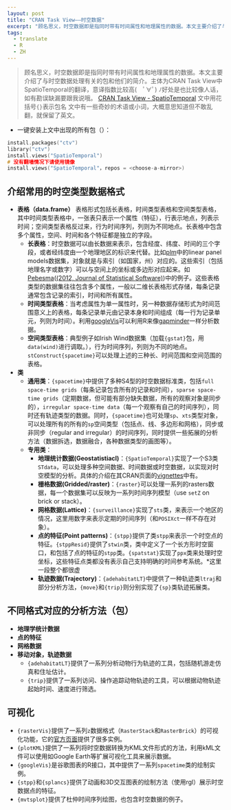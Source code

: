 ```yaml
---
layout: post
title: "CRAN Task View——时空数据"
excerpt: "顾名思义，时空数据即是指同时带有时间属性和地理属性的数据。本文主要介绍了与时空数据处理有关的包和他们的简介。主体为CRAN Task View中SpatioTemporal的翻译，在翻译的基础上加入了个人的理解，尽量让他像人话。"
tags:
  - translate
  - R
  - ZH
---
```



> 顾名思义，时空数据即是指同时带有时间属性和地理属性的数据。本文主要介绍了与时空数据处理有关的包和他们的简介。主体为CRAN Task View中SpatioTemporal的翻译，意译指数比较高(　ﾟ∀ﾟ) ﾉ好处是也比较像人话，如有勘误缺漏要跟我说哦。
> [CRAN Task View - SpatioTemporal](https://cran.r-project.org/web/views/SpatioTemporal.html)
> 文中用花括号`{}`表示包名
> 文中有一些奇妙的术语或小词，大概意思知道但不敢乱翻，就保留了英文。

- 一键安装上文中出现的所有包（）：
```C
install.packages("ctv")
library("ctv")
install.views("SpatioTemporal")
# 没有翻墙情况下请使用镜像
install.views("SpatioTemporal"，repos = <choose-a-mirror>)
```


## 介绍常用的时空类型数据格式
- **表格（data.frame）**
  表格形式包括长表格，时间类型表格和空间类型表格，其中时间类型表格中，一张表只表示一个属性（特征），行表示地点，列表示时间；空间类型表格反过来，行为时间序列，列则为不同地点。长表格中包含多个属性，空间、时间和各个特征都是独立的字段。
  - **长表格**：时空数据可以由长数据来表示，包含经度、纬度、时间的三个字段，或者经纬度由一个地理地区的标识来代替。比如[plm](https://cran.r-project.org/web/packages/plm/index.html)中的linear panel models数据集，对象就是与索引（如国家，州）对应的。这些索引（包括地理名字或数字）可以与空间上的坐标或多边形对应起来。如[Pebesma](http://www.jstatsoft.org/v51/i07/)([(2012, Journal of Statistical Software)](http://www.jstatsoft.org/v51/i07/))中的例子。这些表格类型的数据集往往包含多个属性，一般以二维长表格形式存储，每条记录通常包含记录的索引，时间和所有属性。
  - **时间类型表格**：当考虑属性为单一属性时，另一种数据存储形式为时间范围意义上的表格，每条记录单元由记录本身和时间组成（每一行为记录单元，列则为时间）。利用[googleVis](http://www.gapminder.org/world/)可以利用R来像[gapminder](http://www.gapminder.org/)一样分析数据。
  - **空间类型表格**：典型例子如Irish Wind数据集（加载`{gstat}`包，用`data(wind)`进行调取。），行为时间序列，列则为不同的地点。`stConstruct{spacetime}`可以处理上述的三种长、时间范围和空间范围的表格。
- **类**
  - **通用类**：`{spacetime}`中提供了多种S4型的时空数据标准类，包括`full space-time grids`（每条记录包含所有的记录和时间），`sparse space-time grids`（定期数据，但可能有部分缺失数据，所有的观察对象是同步的），`irregular space-time data`（每一个观察有自己的时间序列），同时还有轨迹类型的数据。同时，`{spacetime}`也可处理`sp`、`xts`类型对象，可以处理所有的所有的`sp`空间类型（包括点、线、多边形和网格），同步或非同步（regular and irregular）的时间序列，同时提供一些拓展的分析方法（数据拆选，数据融合，各种数据类型的画图等）。
  - **专用类**：
    - **地理统计数据(Geostatistiacl)**：`{SpatioTemporal}`实现了一个S3类`STdata`，可以处理多种空间数据、时间数据或时空数据，以实现对时空模型的分析。具体的介绍在其CRAN页面的[vignettes](https://cran.r-project.org/web/packages/SpatioTemporal/vignettes/ST_intro.pdf)中有。
    - **栅格数据(Gridded/raster)**：`{raster}`可以处理一系列的rasters数据，每一个数据集可以反映为一系列时间序列模型（use `setZ` on brick or stack）。
    - **网格数据(Lattice)**：`{surveillance}`实现了`sts`类，来表示一个地区的情况，这里用数字来表示定期的时间序列（和`POSIXct`一样不存在对象）。
    - **点的特征(Point patterns)**：`{stpp}`提供了类`stpp`来表示一个时空点的特征。`{stppResid}`提供了`stwin`类，类中定义了一个长方形时空窗口，和包括了点的特征的`stpp`类。`{spatstat}`实现了`ppx`类来处理时空坐标，这些特征点类都没有表示自己支持明确的时间参考系统。\*这里一段整个都很虚
    - **轨迹数据(Trajectory)**：`{adehabitatLT}`中提供了一种轨迹类`ltraj`和部分分析方法，`{move}`和`{trip}`则分别实现了`{sp}`类轨迹拓展类。

## 不同格式对应的分析方法（包）
- **地理学统计数据**
- **点的特征**
- **网格数据**
- **移动对象，轨迹数据**
  - `{adehabitatLT}`提供了一系列分析动物行为轨迹的工具，包括随机游走仿真和住址估计。
  - `{trip}`提供了一系列访问、操作追踪动物轨迹的工具，可以根据动物轨迹起始时间、速度进行筛选。

## 可视化
- `{rasterVis}`提供了一系列`z`数据格式（`RasterStack`和`RasterBrick`）的可视化功能，它的[官方页面](https://oscarperpinan.github.io/rastervis/)提供了很多实例。
- `{plotKML}`提供了一系列将时空数据转换为KML文件形式的方法，利用kML文件可以使用如Google Earth等扩展可视化工具来展示数据。
- `{googleVis}`是谷歌图表的R接口，其中提供了一系列`spacetime`类的绘制实例。
- `{stpp}`和`{splancs}`提供了动画和3D交互图表的绘制方法（使用rgl）展示时空数据点的特征。
- `{mvtsplot}`提供了杜仲时间序列绘图，也包含时空数据的例子。
